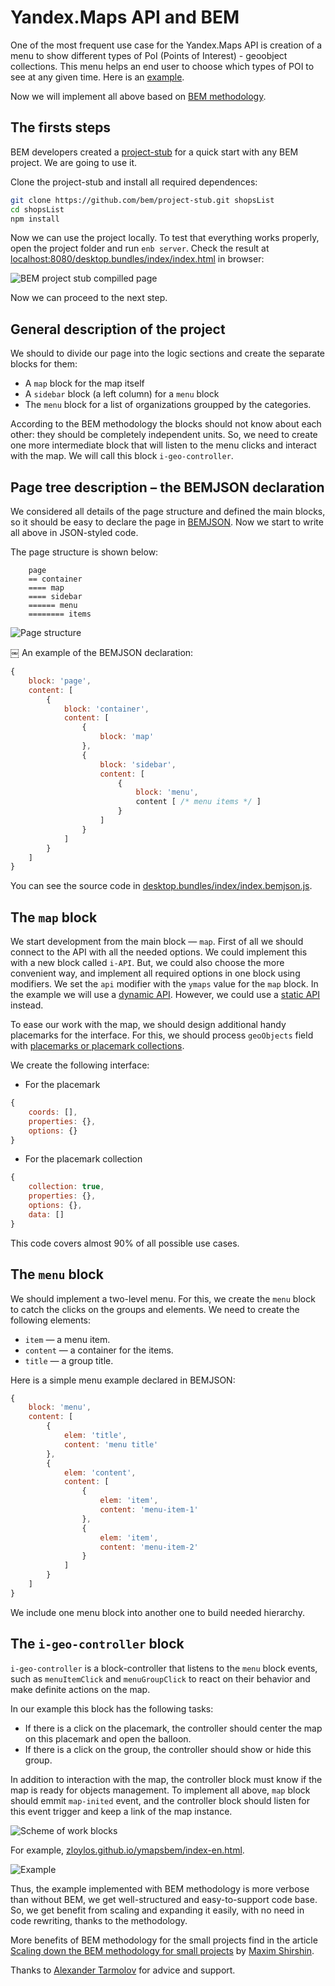 # Yandex.Maps API and BEM

One of the most frequent use case for the Yandex.Maps API is creation of a menu to show different types of PoI (Points of Interest) - geoobject collections. This menu helps an end user to choose which types of POI to see at any given time. Here is an [example](http://dimik.github.com/ymaps/examples/group-menu/menu03.html).

Now we will implement all above based on [BEM methodology](https://bem.info/method/).

## The firsts steps

BEM developers created a [project-stub](http://bem.info/tutorials/project-stub/) for a quick start with any BEM project. We are going to use it.

Clone the project-stub and install all required dependences:

```bash
git clone https://github.com/bem/project-stub.git shopsList
cd shopsList
npm install
```

Now we can use the project locally. To test that everything works properly, open the project folder and run `enb server`. Check the result at [localhost:8080/desktop.bundles/index/index.html](http://localhost:8080/desktop.bundles/index/index.html) in browser:

<img src="http://zloylos.me/other/imgs/ymapsbem/project_stub.png" alt="BEM project stub compilled page" border="0"/>

Now we can proceed to the next step.

## General description of the project

We should to divide our page into the logic sections and create the separate blocks for them:

* A `map` block for the map itself
* A `sidebar` block (a left column) for a `menu` block
* The `menu` block for a list of organizations groupped by the categories.

According to the BEM methodology the blocks should not know about each other: they should be completely independent units. So, we need to create one more intermediate block that will listen to the menu clicks and interact with the map. We will call this block `i-geo-controller`.

## Page tree description – the BEMJSON declaration

We considered all details of the page structure and defined the main blocks, so it should be easy to declare the page in [BEMJSON](https://en.bem.info/technology/bemjson/v2/bemjson/). Now we start to write all above in JSON-styled code.

The page structure is shown below:

```
    page
    == container
    ==== map
    ==== sidebar
    ====== menu
    ======== items
```

<img src="http://zloylos.me/other/imgs/ymapsbem/index_bemjson.png" alt="Page structure">

￼
An example of the BEMJSON declaration:

````js
{
    block: 'page',
    content: [
        {
            block: 'container',
            content: [
                {
                    block: 'map'
                },
                {
                    block: 'sidebar',
                    content: [
                        {
                            block: 'menu',
                            content [ /* menu items */ ]
                        }
                    ]
                }
            ]
        }
    ]
}
````

You can see the source code in [desktop.bundles/index/index.bemjson.js](https://github.com/zloylos/ymaps-and-bem/blob/master/desktop.bundles/index-en/index-en.bemjson.js).

## The `map` block

We start development from the main block — `map`. First of all we should connect to the API with all the needed options. We could implement this with a new block called `i-API`. But, we could also choose the more convenient way, and implement all required options in one block using modifiers. We set the `api` modifier with the `ymaps` value for the `map` block. In the example we will use a [dynamic API](http://api.yandex.ru/maps/doc/jsapi/). However, we could use a [static API](http://api.yandex.ru/maps/doc/staticapi/) instead.

To ease our work with the map, we should design additional handy placemarks for the interface. For this, we should process `geoObjects` field with [placemarks or placemark collections](http://api.yandex.com/maps/doc/jsapi/2.x/dg/concepts/geoobjects.xml).

We create the following interface:

* For the placemark

```js
{
    coords: [],
    properties: {},
    options: {}
}
```

* For the placemark collection

```js
{
    collection: true,
    properties: {},
    options: {},
    data: []
}
```
This code covers almost 90% of all possible use cases.

## The `menu` block

We should implement a two-level menu. For this, we create the `menu` block to catch the clicks on the groups and elements. We need to create the following elements:

* `item` — a menu item.
* `content` — a container for the items.
* `title` — a group title.

Here is a simple menu example declared in BEMJSON:

```js
{
    block: 'menu',
    content: [
        {
            elem: 'title',
            content: 'menu title'
        },
        {
            elem: 'content',
            content: [
                {
                    elem: 'item',
                    content: 'menu-item-1'
                },
                {
                    elem: 'item',
                    content: 'menu-item-2'
                }
            ]
        }
    ]
}
```

We include one menu block into another one to build needed hierarchy.

## The `i-geo-controller` block

`i-geo-controller` is a block-controller that listens to the `menu` block events, such as `menuItemClick` and `menuGroupClick` to react on their behavior and make definite actions on the map.

In our example this block has the following tasks:

* If there is a click on the placemark, the controller should center the map on this placemark and open the balloon.
* If there is a click on the group, the controller should show or hide this group.

In addition to interaction with the map, the controller block must know if the map is ready for objects management. To implement all above, `map` block should emmit `map-inited` event, and the controller block should listen for this event trigger and keep a link of the map instance.

<img src="http://zloylos.me/other/imgs/ymapsbem/blocks_scheme-en.png" alt="Scheme of work blocks">

For example, [zloylos.github.io/ymapsbem/index-en.html](zloylos.github.io/ymapsbem/index-en.html).

<img src="http://zloylos.me/other/imgs/ymapsbem/ready-en.png" alt="Example">

Thus, the example implemented with BEM methodology is more verbose than without BEM, we get well-structured and easy-to-support code base. So, we get benefit from scaling and expanding it easily, with no need in code rewriting, thanks to the methodology.

More benefits of BEM methodology for the small projects find in the article [Scaling down the BEM methodology for small projects](https://en.bem.info/articles/bem-for-small-projects/) by [Maxim Shirshin](https://en.bem.info/authors/shirshin-maxim/).

Thanks to [Alexander Tarmolov](http://twitter.com/tarmolov) for advice and support.
